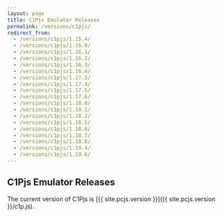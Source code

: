 ```yaml
---
layout: page
title: C1Pjs Emulator Releases
permalink: /versions/c1pjs/
redirect_from:
  - /versions/c1pjs/1.15.4/
  - /versions/c1pjs/1.16.0/
  - /versions/c1pjs/1.16.1/
  - /versions/c1pjs/1.16.2/
  - /versions/c1pjs/1.16.3/
  - /versions/c1pjs/1.16.4/
  - /versions/c1pjs/1.17.3/
  - /versions/c1pjs/1.17.4/
  - /versions/c1pjs/1.17.5/
  - /versions/c1pjs/1.17.6/
  - /versions/c1pjs/1.18.0/
  - /versions/c1pjs/1.18.1/
  - /versions/c1pjs/1.18.2/
  - /versions/c1pjs/1.18.5/
  - /versions/c1pjs/1.18.6/
  - /versions/c1pjs/1.18.7/
  - /versions/c1pjs/1.18.8/
  - /versions/c1pjs/1.19.4/
  - /versions/c1pjs/1.19.6/
---
```


C1Pjs Emulator Releases
---

The current version of C1Pjs is [{{ site.pcjs.version }}]({{ site.pcjs.version }}/c1p.js).
